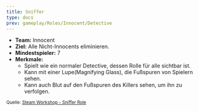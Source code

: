 ```yaml
---
title: Sniffer
type: docs
prev: gameplay/Roles/Innocent/Detective
---
```


- **Team:** Innocent
- **Ziel:** Alle Nicht-Innocents eliminieren.
- **Mindestspieler:** 7
- **Merkmale:**
  - Spielt wie ein normaler Detective, dessen Rolle für alle sichtbar ist.
  - Kann mit einer Lupe(Magnifying Glass), die Fußspuren von Spielern sehen.
  - Kann auch Blut auf den Fußspuren des Killers sehen, um ihn zu verfolgen.

<small>Quelle: [Steam Workshop - Sniffer Role](https://steamcommunity.com/sharedfiles/filedetails/?id=1682738483)</small>
